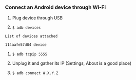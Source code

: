 ### Connect an Android device through Wi-Fi

1.  Plug device through USB

2.  `$ adb devices`

  ~~~~~~~~~~~~~~~~~~~~~~~~~~~~~~~~~~~~~~~~~~~~~~~~~~~~~~~~~~~~~~~~~~~~~~~~~~~~~~~~
  List of devices attached
  
  114aafe57d84 device
  ~~~~~~~~~~~~~~~~~~~~~~~~~~~~~~~~~~~~~~~~~~~~~~~~~~~~~~~~~~~~~~~~~~~~~~~~~~~~~~~~

1.  `$ adb tcpip 5555`

2.  Unplug it and gather its IP (Settings, About is a good place)

3.  `$ adb connect W.X.Y.Z`
